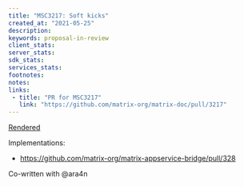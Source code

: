 ```yaml
---
title: "MSC3217: Soft kicks"
created_at: "2021-05-25"
description:
keywords: proposal-in-review
client_stats:
server_stats:
sdk_stats:
services_stats:
footnotes:
notes:
links:
 - title: "PR for MSC3217"
   link: "https://github.com/matrix-org/matrix-doc/pull/3217"
---
```

[Rendered](https://github.com/matrix-org/matrix-doc/blob/hs/soft-kicks/proposals/3217-operational-kicks.md)

Implementations:
- https://github.com/matrix-org/matrix-appservice-bridge/pull/328

Co-written with @ara4n
